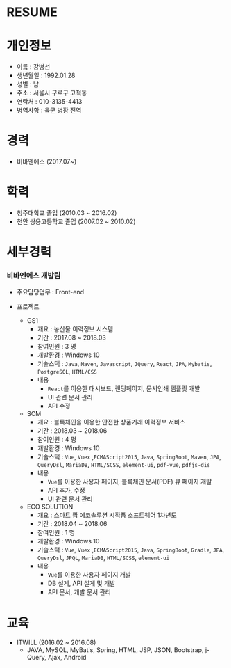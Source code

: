 # RESUME

# 개인정보

- 이름 : 강병선
- 생년월일 : 1992.01.28
- 성별 : 남
- 주소 : 서울시 구로구 고척동
- 연락처 : 010-3135-4413
- 병역사항 : 육군 병장 전역

# 경력

- 비바엔에스 (2017.07~)

# 학력

- 청주대학교 졸업 (2010.03 ~ 2016.02)
- 천안 쌍용고등학교 졸업 (2007.02 ~ 2010.02)

# 세부경력

### 비바엔에스 개발팀

- 주요담당업무 : Front-end

- 프로젝트
  - GS1
    - 개요 : 농산물 이력정보 시스템
    - 기간 : 2017.08 ~ 2018.03
    - 참여인원 : 3 명
    - 개발환경 : Windows 10
    - 기술스택 : `Java`, `Maven`, `Javascript`, `JQuery`, `React`, `JPA`, `Mybatis`, `PostgreSQL`, `HTML/CSS`
    - 내용
      - `React`를 이용한 대시보드, 랜딩페이지, 문서인쇄 템플릿 개발
      - UI 관련 문서 관리
      - API 수정
  - SCM
    - 개요 : 블록체인을 이용한 안전한 상품거래 이력정보 서비스
    - 기간 : 2018.03 ~ 2018.06
    - 참여인원 : 4 명
    - 개발환경 : Windows 10
    - 기술스택 : `Vue`, `Vuex` ,`ECMAScript2015`, `Java`, `SpringBoot`, `Maven`, `JPA`, `QueryDsl`, `MariaDB`, `HTML/SCSS`, `element-ui`, `pdf-vue`, `pdfjs-dis`
    - 내용
      - `Vue`를 이용한 사용자 페이지, 블록체인 문서(PDF) 뷰 페이지 개발
      - API 추가, 수정
      - UI 관련 문서 관리
  - ECO SOLUTION
    - 개요 : 스마트 팜 에코솔루션 시작품 소프트웨어 1차년도
    - 기간 : 2018.04 ~ 2018.06
    - 참여인원 : 1 명
    - 개발환경 : Windows 10
    - 기술스택 : `Vue`, `Vuex` ,`ECMAScript2015`, `Java`, `SpringBoot`, `Gradle`, `JPA`, `QueryDsl`, `JPQL`, `MariaDB`, `HTML/SCSS`, `element-ui`
    - 내용
      - `Vue`를 이용한 사용자 페이지 개발
      - DB 설계, API 설계 및 개발
      - API 문서, 개발 문서 관리

# 교육

- ITWILL (2016.02 ~ 2016.08)
  - JAVA, MySQL, MyBatis, Spring, HTML, JSP, JSON, Bootstrap, j-Query, Ajax, Android
